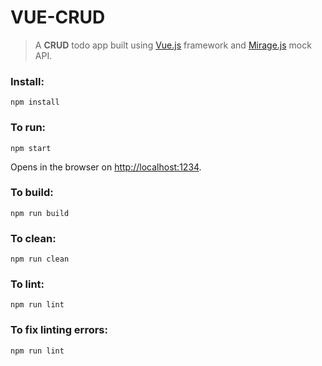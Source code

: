 # VUE-CRUD

> A **CRUD** todo app built using [Vue.js](https://vuejs.org/) framework and [Mirage.js](https://miragejs.com/) mock API.

### Install:

```
npm install
```

### To run:

```
npm start
```

Opens in the browser on [http://localhost:1234](http://localhost:1234).

### To build:

```
npm run build
```

### To clean:

```
npm run clean
```

### To lint:

```
npm run lint
```

### To fix linting errors:

```
npm run lint
```
